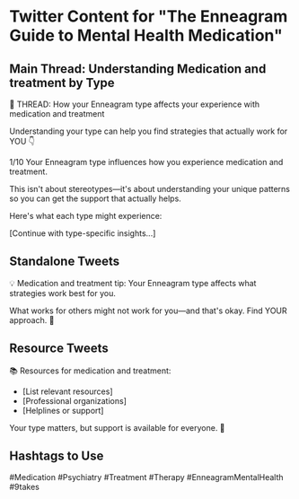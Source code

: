 # Twitter Content for "The Enneagram Guide to Mental Health Medication"

## Main Thread: Understanding Medication and treatment by Type

🧵 THREAD: How your Enneagram type affects your experience with medication and treatment

Understanding your type can help you find strategies that actually work for YOU 👇

1/10 Your Enneagram type influences how you experience medication and treatment.

This isn't about stereotypes—it's about understanding your unique patterns so you can get the support that actually helps.

Here's what each type might experience:

[Continue with type-specific insights...]

## Standalone Tweets

💡 Medication and treatment tip: Your Enneagram type affects what strategies work best for you.

What works for others might not work for you—and that's okay. Find YOUR approach. 🎯

## Resource Tweets

📚 Resources for medication and treatment:
- [List relevant resources]
- [Professional organizations]
- [Helplines or support]

Your type matters, but support is available for everyone. 💙

## Hashtags to Use
#Medication #Psychiatry #Treatment #Therapy #EnneagramMentalHealth #9takes
